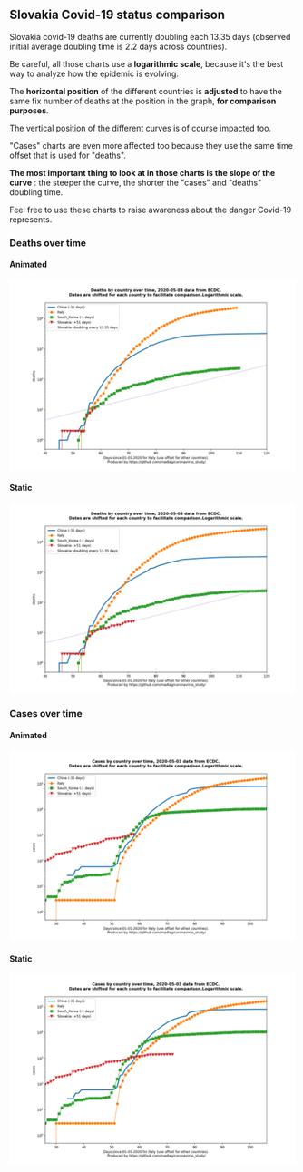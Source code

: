 ## Slovakia Covid-19 status comparison 

Slovakia covid-19 deaths are currently doubling each 13.35 days (observed initial average doubling time is 2.2 days across countries).



Be careful, all those charts use a **logarithmic scale**, because it's the best way to analyze how the epidemic is evolving.
 
The **horizontal position** of the different countries is **adjusted** to have the same fix number of deaths at the position in the graph, **for comparison purposes**.

The vertical position of the different curves is of course impacted too.

"Cases" charts are even more affected too because they use the same time offset that is used for "deaths".

**The most important thing to look at in those charts is the slope of the curve** : the steeper the curve, the shorter the "cases" and "deaths" doubling time.

Feel free to use these charts to raise awareness about the danger Covid-19 represents. 


 
### Deaths over time
 
#### Animated
![Slovakia covid-19 deaths animated chart](https://raw.githubusercontent.com/madlag/coronavirus_study/master/notebooks/graphs/2020-05-03/countries/Slovakia/2020-05-03_Slovakia_deaths.gif "Slovakia covid-19 deaths animated chart")   
 
#### Static
![Slovakia covid-19 deaths static chart](https://raw.githubusercontent.com/madlag/coronavirus_study/master/notebooks/graphs/2020-05-03/countries/Slovakia/2020-05-03_Slovakia_deaths.png "Slovakia covid-19 deaths static chart")   

 
### Cases over time
 
#### Animated
![Slovakia covid-19 cases animated chart](https://raw.githubusercontent.com/madlag/coronavirus_study/master/notebooks/graphs/2020-05-03/countries/Slovakia/2020-05-03_Slovakia_cases.gif "Slovakia covid-19 cases animated chart")   
 
#### Static
![Slovakia covid-19 cases static chart](https://raw.githubusercontent.com/madlag/coronavirus_study/master/notebooks/graphs/2020-05-03/countries/Slovakia/2020-05-03_Slovakia_cases.png "Slovakia covid-19 cases static chart")   

